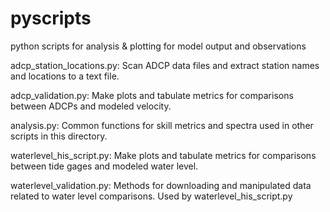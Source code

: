 # pyscripts
python scripts for analysis & plotting for model output and observations

adcp_station_locations.py:  Scan ADCP data files and extract station names and locations to a text file.

adcp_validation.py: Make plots and tabulate metrics for comparisons between ADCPs and modeled velocity.

analysis.py: Common functions for skill metrics and spectra used in other scripts in this directory.

waterlevel_his_script.py: Make plots and tabulate metrics for comparisons between tide gages
  and modeled water level.

waterlevel_validation.py: Methods for downloading and manipulated data related to water level comparisons.
  Used by waterlevel_his_script.py
  

